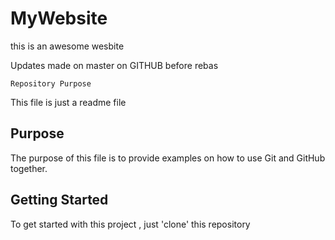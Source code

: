 # MyWebsite

this is an awesome wesbite

Updates made on master on GITHUB before rebas

	Repository Purpose
	
This file is just a readme file

## Purpose

The purpose of this file is to provide examples 
on how to use Git and GitHub together.

## Getting Started

To get started with this project , just 'clone' this repository
